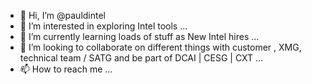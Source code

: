 - 👋 Hi, I’m @pauldintel
- 👀 I’m interested in exploring Intel tools ...
- 🌱 I’m currently learning loads of stuff as New Intel hires ...
- 💞️ I’m looking to collaborate on different things with customer , XMG,  technical team / SATG and be part of DCAI | CESG | CXT ...
- 📫 How to reach me  ...

<!---
pauldintel/pauldintel is a ✨ special ✨ repository because its `README.md` (this file) appears on your GitHub profile.
You can click the Preview link to take a look at your changes.
--->
